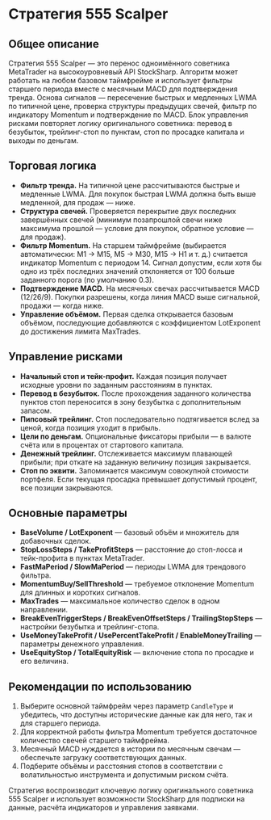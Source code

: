 # Стратегия 555 Scalper

## Общее описание
Стратегия 555 Scalper — это перенос одноимённого советника MetaTrader на высокоуровневый API StockSharp. Алгоритм может работать на любом базовом таймфрейме и использует фильтры старшего периода вместе с месячным MACD для подтверждения тренда. Основа сигналов — пересечение быстрых и медленных LWMA по типичной цене, проверка структуры предыдущих свечей, фильтр по индикатору Momentum и подтверждение по MACD. Блок управления рисками повторяет логику оригинального советника: перевод в безубыток, трейлинг-стоп по пунктам, стоп по просадке капитала и выходы по деньгам.

## Торговая логика
- **Фильтр тренда.** На типичной цене рассчитываются быстрые и медленные LWMA. Для покупок быстрая LWMA должна быть выше медленной, для продаж — ниже.
- **Структура свечей.** Проверяется перекрытие двух последних завершённых свечей (минимум позапрошлой свечи ниже максимума прошлой — условие для покупок, обратное условие — для продаж).
- **Фильтр Momentum.** На старшем таймфрейме (выбирается автоматически: M1 → M15, M5 → M30, M15 → H1 и т. д.) считается индикатор Momentum с периодом 14. Сигнал допустим, если хотя бы одно из трёх последних значений отклоняется от 100 больше заданного порога (по умолчанию 0.3).
- **Подтверждение MACD.** На месячных свечах рассчитывается MACD (12/26/9). Покупки разрешены, когда линия MACD выше сигнальной, продажи — когда ниже.
- **Управление объёмом.** Первая сделка открывается базовым объёмом, последующие добавляются с коэффициентом LotExponent до достижения лимита MaxTrades.

## Управление рисками
- **Начальный стоп и тейк-профит.** Каждая позиция получает исходные уровни по заданным расстояниям в пунктах.
- **Перевод в безубыток.** После прохождения заданного количества пунктов стоп переносится в зону безубытка с дополнительным запасом.
- **Пипсовый трейлинг.** Стоп последовательно подтягивается вслед за ценой, когда позиция уходит в прибыль.
- **Цели по деньгам.** Опциональные фиксаторы прибыли — в валюте счёта или в процентах от стартового капитала.
- **Денежный трейлинг.** Отслеживается максимум плавающей прибыли; при откате на заданную величину позиция закрывается.
- **Стоп по эквити.** Запоминается максимум совокупной стоимости портфеля. Если текущая просадка превышает допустимый процент, все позиции закрываются.

## Основные параметры
- **BaseVolume / LotExponent** — базовый объём и множитель для добавочных сделок.
- **StopLossSteps / TakeProfitSteps** — расстояние до стоп-лосса и тейк-профита в пунктах MetaTrader.
- **FastMaPeriod / SlowMaPeriod** — периоды LWMA для трендового фильтра.
- **MomentumBuy/SellThreshold** — требуемое отклонение Momentum для длинных и коротких сигналов.
- **MaxTrades** — максимальное количество сделок в одном направлении.
- **BreakEvenTriggerSteps / BreakEvenOffsetSteps / TrailingStopSteps** — настройки безубытка и трейлинг-стопа.
- **UseMoneyTakeProfit / UsePercentTakeProfit / EnableMoneyTrailing** — параметры денежного управления.
- **UseEquityStop / TotalEquityRisk** — включение стопа по просадке и его величина.

## Рекомендации по использованию
1. Выберите основной таймфрейм через параметр `CandleType` и убедитесь, что доступны исторические данные как для него, так и для старшего периода.
2. Для корректной работы фильтра Momentum требуется достаточное количество свечей старшего таймфрейма.
3. Месячный MACD нуждается в истории по месячным свечам — обеспечьте загрузку соответствующих данных.
4. Подберите объёмы и расстояния стопов в соответствии с волатильностью инструмента и допустимым риском счёта.

Стратегия воспроизводит ключевую логику оригинального советника 555 Scalper и использует возможности StockSharp для подписки на данные, расчёта индикаторов и управления заявками.
